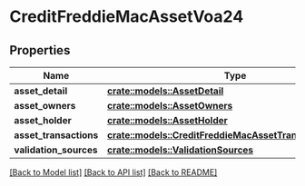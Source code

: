# CreditFreddieMacAssetVoa24

## Properties

Name | Type | Description | Notes
------------ | ------------- | ------------- | -------------
**asset_detail** | [**crate::models::AssetDetail**](AssetDetail.md) |  | 
**asset_owners** | [**crate::models::AssetOwners**](AssetOwners.md) |  | 
**asset_holder** | [**crate::models::AssetHolder**](AssetHolder.md) |  | 
**asset_transactions** | [**crate::models::CreditFreddieMacAssetTransactionsVoa24**](CreditFreddieMacAssetTransactions_VOA_2_4.md) |  | 
**validation_sources** | [**crate::models::ValidationSources**](ValidationSources.md) |  | 

[[Back to Model list]](../README.md#documentation-for-models) [[Back to API list]](../README.md#documentation-for-api-endpoints) [[Back to README]](../README.md)


